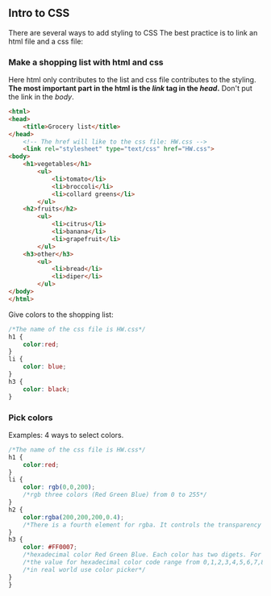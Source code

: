 ## Intro to CSS
There are several ways to add styling to CSS
The best practice is to link an html file and a css file:

### Make a shopping list with html and css
Here html only contributes to the list and css file contributes to the styling.  
**The most important part in the html is the *link* tag in the *head*.** Don't put the link in the *body*.
```html
<html>
<head>
	<title>Grocery list</title>
</head>
	<!-- The href will like to the css file: HW.css -->
	<link rel="stylesheet" type="text/css" href="HW.css">
<body>
	<h1>vegetables</h1>
		<ul>
			<li>tomato</li>
			<li>broccoli</li>
			<li>collard greens</li>
		</ul>
	<h2>fruits</h2>
		<ul>
			<li>citrus</li>
			<li>banana</li>
			<li>grapefruit</li>
		</ul>
	<h3>other</h3>
		<ul>
			<li>bread</li>
			<li>diper</li>
		</ul>
</body>
</html>
```
Give colors to the shopping list: 
```css
/*The name of the css file is HW.css*/
h1 {
	color:red;
}
li {
	color: blue;
}
h3 {
	color: black;
}
```
### Pick colors
Examples:
4 ways to select colors.
```css
/*The name of the css file is HW.css*/
h1 {
	color:red;
}
li {
	color: rgb(0,0,200);
	/*rgb three colors (Red Green Blue) from 0 to 255*/
}
h2 {
	color:rgba(200,200,200,0.4);
	/*There is a fourth element for rgba. It controls the transparency of the color.*/
}
h3 {
	color: #FF0007;
	/*hexadecimal color Red Green Blue. Each color has two digets. For example, the first two controls red, the next two green ...*/
	/*the value for hexadecimal color code range from 0,1,2,3,4,5,6,7,8,9,A,B,C,D,E,F*/
	/*in real world use color picker*/
}
}
```




